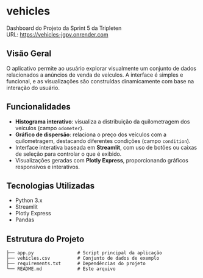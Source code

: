 # vehicles
Dashboard do Projeto da Sprint 5 da Tripleten </br>
URL: https://vehicles-jgpv.onrender.com

## Visão Geral

O aplicativo permite ao usuário explorar visualmente um conjunto de dados relacionados a anúncios de venda de veículos. A interface é simples e funcional, e as visualizações são construídas dinamicamente com base na interação do usuário.

## Funcionalidades

- **Histograma interativo**: visualiza a distribuição da quilometragem dos veículos (campo `odometer`).
- **Gráfico de dispersão**: relaciona o preço dos veículos com a quilometragem, destacando diferentes condições (campo `condition`).
- Interface interativa baseada em **Streamlit**, com uso de botões ou caixas de seleção para controlar o que é exibido.
- Visualizações geradas com **Plotly Express**, proporcionando gráficos responsivos e interativos.

## Tecnologias Utilizadas

- Python 3.x
- Streamlit
- Plotly Express
- Pandas

## Estrutura do Projeto

```text
├── app.py                # Script principal da aplicação
├── vehicles.csv          # Conjunto de dados de exemplo
├── requirements.txt      # Dependências do projeto
└── README.md             # Este arquivo